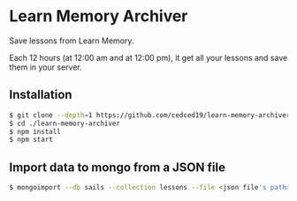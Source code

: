 # Learn Memory Archiver

Save lessons from Learn Memory.

Each 12 hours (at 12:00 am and at 12:00 pm), it get all your lessons and save them in your server.

## Installation
```bash
$ git clone --depth=1 https://github.com/cedced19/learn-memory-archiver
$ cd ./learn-memory-archiver
$ npm install
$ npm start
```
## Import data to mongo from a JSON file
```bash
$ mongoimport --db sails --collection lessons --file <json file's path> --jsonArray
```

